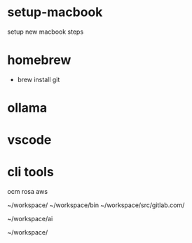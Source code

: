 # setup-macbook
setup new macbook steps

# homebrew
- brew install git

# ollama

# vscode

# cli tools

ocm
rosa
aws


~/workspace/
~/workspace/bin
~/workspace/src/gitlab.com/

~/workspace/ai

~/workspace/
